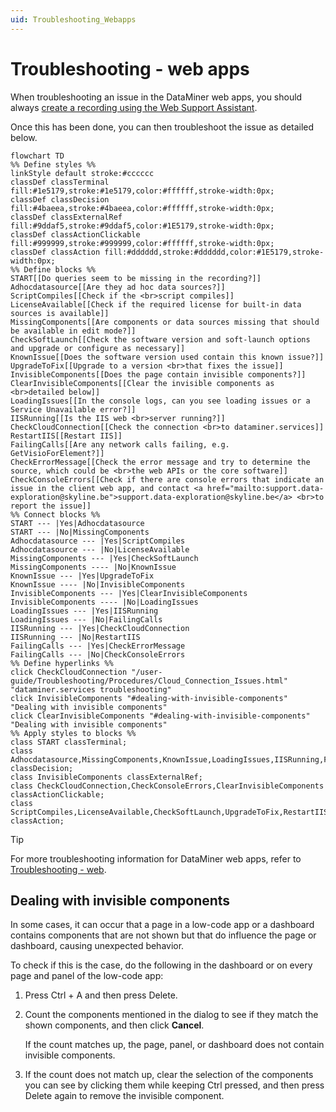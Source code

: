 ```yaml
---
uid: Troubleshooting_Webapps
---
```


# Troubleshooting - web apps

When troubleshooting an issue in the DataMiner web apps, you should always [create a recording using the Web Support Assistant](xref:Web_Issues_Support_Assistant).

Once this has been done, you can then troubleshoot the issue as detailed below.

```mermaid
flowchart TD
%% Define styles %%
linkStyle default stroke:#cccccc
classDef classTerminal fill:#1e5179,stroke:#1e5179,color:#ffffff,stroke-width:0px;
classDef classDecision fill:#4baeea,stroke:#4baeea,color:#ffffff,stroke-width:0px;
classDef classExternalRef fill:#9ddaf5,stroke:#9ddaf5,color:#1E5179,stroke-width:0px;
classDef classActionClickable fill:#999999,stroke:#999999,color:#ffffff,stroke-width:0px;
classDef classAction fill:#dddddd,stroke:#dddddd,color:#1E5179,stroke-width:0px;
%% Define blocks %%
START[[Do queries seem to be missing in the recording?]]
Adhocdatasource[[Are they ad hoc data sources?]]
ScriptCompiles[[Check if the <br>script compiles]]
LicenseAvailable[[Check if the required license for built-in data sources is available]]
MissingComponents[[Are components or data sources missing that should be available in edit mode?]]
CheckSoftLaunch[[Check the software version and soft-launch options and upgrade or configure as necessary]]
KnownIssue[[Does the software version used contain this known issue?]]
UpgradeToFix[[Upgrade to a version <br>that fixes the issue]]
InvisibleComponents[[Does the page contain invisible components?]]
ClearInvisibleComponents[[Clear the invisible components as <br>detailed below]]
LoadingIssues[[In the console logs, can you see loading issues or a Service Unavailable error?]]
IISRunning[[Is the IIS web <br>server running?]]
CheckCloudConnection[[Check the connection <br>to dataminer.services]]
RestartIIS[[Restart IIS]]
FailingCalls[[Are any network calls failing, e.g. GetVisioForElement?]]
CheckErrorMessage[[Check the error message and try to determine the source, which could be <br>the web APIs or the core software]]
CheckConsoleErrors[[Check if there are console errors that indicate an issue in the client web app, and contact <a href="mailto:support.data-exploration@skyline.be">support.data-exploration@skyline.be</a> <br>to report the issue]]
%% Connect blocks %%
START --- |Yes|Adhocdatasource
START --- |No|MissingComponents
Adhocdatasource --- |Yes|ScriptCompiles
Adhocdatasource --- |No|LicenseAvailable
MissingComponents --- |Yes|CheckSoftLaunch
MissingComponents ---- |No|KnownIssue
KnownIssue --- |Yes|UpgradeToFix
KnownIssue ---- |No|InvisibleComponents
InvisibleComponents --- |Yes|ClearInvisibleComponents
InvisibleComponents ---- |No|LoadingIssues
LoadingIssues --- |Yes|IISRunning
LoadingIssues --- |No|FailingCalls
IISRunning --- |Yes|CheckCloudConnection
IISRunning --- |No|RestartIIS
FailingCalls --- |Yes|CheckErrorMessage
FailingCalls --- |No|CheckConsoleErrors
%% Define hyperlinks %%
click CheckCloudConnection "/user-guide/Troubleshooting/Procedures/Cloud_Connection_Issues.html" "dataminer.services troubleshooting"
click InvisibleComponents "#dealing-with-invisible-components" "Dealing with invisible components"
click ClearInvisibleComponents "#dealing-with-invisible-components" "Dealing with invisible components"
%% Apply styles to blocks %%
class START classTerminal;
class Adhocdatasource,MissingComponents,KnownIssue,LoadingIssues,IISRunning,FailingCalls classDecision;
class InvisibleComponents classExternalRef;
class CheckCloudConnection,CheckConsoleErrors,ClearInvisibleComponents classActionClickable;
class ScriptCompiles,LicenseAvailable,CheckSoftLaunch,UpgradeToFix,RestartIIS,CheckErrorMessage classAction;
```

> [!TIP]
> For more troubleshooting information for DataMiner web apps, refer to [Troubleshooting - web](xref:Investigating_Web_Issues).

## Dealing with invisible components

In some cases, it can occur that a page in a low-code app or a dashboard contains components that are not shown but that do influence the page or dashboard, causing unexpected behavior.

To check if this is the case, do the following in the dashboard or on every page and panel of the low-code app:

1. Press Ctrl + A and then press Delete.

1. Count the components mentioned in the dialog to see if they match the shown components, and then click **Cancel**.

   If the count matches up, the page, panel, or dashboard does not contain invisible components.

1. If the count does not match up, clear the selection of the components you can see by clicking them while keeping Ctrl pressed, and then press Delete again to remove the invisible component.
